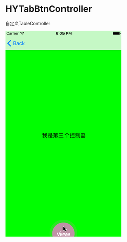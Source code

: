 # HYTabBtnController
自定义TableController

![image](https://github.com/HawleyHoo/HYTabBtnController/blob/master/tabcontroller.gif)
